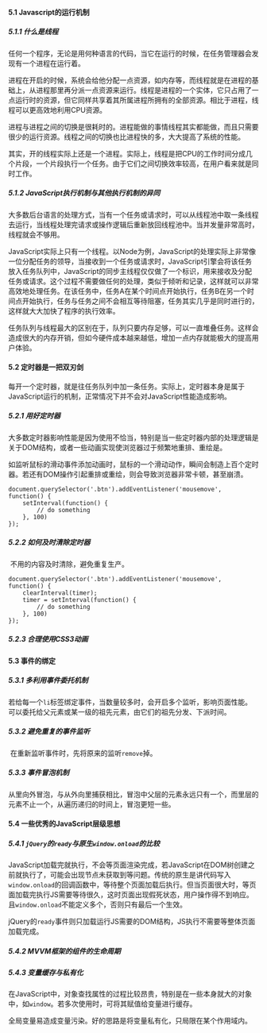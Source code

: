 #### 5.1 Javascript的运行机制

##### 5.1.1 什么是线程

​	任何一个程序，无论是用何种语言的代码，当它在运行的时候，在任务管理器会发现有一个进程在运行着。

​	进程在开启的时候，系统会给他分配一点资源，如内存等，而线程就是在进程的基础上，从进程那里再分派一点资源来运行。线程是进程的一个实体，它只占用了一点运行时的资源，但它同样共享着其所属进程所拥有的全部资源。相比于进程，线程可以更高效地利用CPU资源。

​	进程与进程之间的切换是很耗时的。进程能做的事情线程其实都能做，而且只需要很少的运行资源。线程之间的切换也比进程快的多，大大提高了系统的性能。

​	其实，开的线程实际上还是一个进程。实际上，线程是把CPU的工作时间分成几个片段，一个片段执行一个任务。由于它们之间切换效率较高，在用户看来就是同时工作。

##### 5.1.2 JavaScript执行机制与其他执行机制的异同

​	大多数后台语言的处理方式，当有一个任务或请求时，可以从线程池中取一条线程去运行，当线程处理完请求或操作逻辑后重新放回线程池中。当并发量非常高时，线程就会不够用。

​	JavaScript实际上只有一个线程。以Node为例，JavaScript的处理实际上非常像一位分配任务的领导，当接收到一个任务或请求时，JavaScript引擎会将该任务放入任务队列中，JavaScript的同步主线程仅仅做了一个标识，用来接收及分配任务或请求。这个过程不需要做任何的处理，类似于倾听和记录，这样就可以非常高效地处理任务。在该任务中，任务A在某个时间点开始执行，任务B在另一个时间点开始执行，任务与任务之间不会相互等待阻塞，任务其实几乎是同时进行的，这样就大大加快了程序的执行效率。

​	任务队列与线程最大的区别在于，队列只要内存足够，可以一直堆叠任务。这样会造成很大的内存开销，但如今硬件成本越来越低，增加一点内存就能极大的提高用户体验。

#### 5.2 定时器是一把双刃剑

​	每开一个定时器，就是往任务队列中加一条任务。实际上，定时器本身是属于JavaScript运行的机制，正常情况下并不会对JavaScript性能造成影响。

##### 5.2.1 用好定时器

​	大多数定时器影响性能是因为使用不恰当，特别是当一些定时器内部的处理逻辑是关于DOM结构，或者一些动画实现使浏览器过于频繁地重排、重绘是。

​	如监听鼠标的滑动事件添加动画时，鼠标的一个滑动动作，瞬间会制造上百个定时器。若还有DOM操作引起重排或重绘，则会导致浏览器非常卡顿，甚至崩溃。

```
document.querySelector('.btn').addEventListener('mousemove', function() {
	setInterval(function() {
		// do something
	}, 100)
});
```

##### 5.2.2 如何及时清除定时器

​	不用的内容及时清除，避免重复生产。

```
document.querySelector('.btn').addEventListener('mousemove', function() {
	clearInterval(timer);
	timer = setInterval(function() {
		// do something
	}, 100)
});
```

##### 5.2.3 合理使用CSS3动画

#### 5.3 事件的绑定

##### 5.3.1 多利用事件委托机制

​	若给每一个`li`标签绑定事件，当数量较多时，会开启多个监听，影响页面性能。可以委托给父元素或某一级的祖先元素，由它们的祖先分发、下派时间。

##### 5.3.2 避免重复的事件监听

​	在重新监听事件时，先将原来的监听`remove`掉。

##### 5.3.3 事件冒泡机制

​	从里向外冒泡，与从外向里捕获相比，冒泡中父层的元素永远只有一个，而里层的元素不止一个，从遍历递归的时间上，冒泡更短一些。

#### 5.4 一些优秀的JavaScript层级思想

##### 5.4.1 `jQuery`的`ready`与原生`window.onload`的比较

​	JavaScript加载完就执行，不会等页面渲染完成，若JavaScript在DOM树创建之前就执行了，可能会出现节点未获取到等问题。传统的原生是讲代码写入`window.onload`的回调函数中，等待整个页面加载后执行。但当页面很大时，等页面加载完执行JS需要等待很久，这时页面出现假死状态，用户操作得不到响应。且`window.onload`不能定义多个，否则只有最后一个生效。

​	jQuery的`ready`事件则只加载运行JS需要的DOM结构，JS执行不需要等整体页面加载完成。

##### 5.4.2 MVVM框架的组件的生命周期

##### 5.4.3 变量缓存与私有化

​	在JavaScript中，对象查找属性的过程比较昂贵，特别是在一些本身就大的对象中，如`window`。若多次使用时，可将其赋值给变量进行缓存。

​	全局变量易造成变量污染。好的思路是将变量私有化，只局限在某个作用域内。